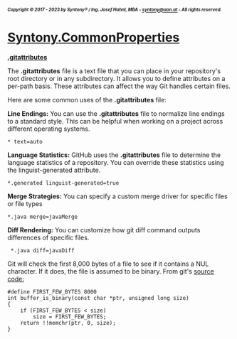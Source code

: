 ##### <sub><sub>Copyright &copy; 2017 - 2023 by Syntony&reg; / Ing. Josef Hahnl, MBA - syntony@aon.at - All rights reserved.</sub></sub>
# [Syntony.CommonProperties](./../README.md)

<a name="gitattributes"/>[**.gitattributes**](https://git-scm.com/docs/gitattributes)

The **.gitattributes** file is a text file that you can place in your repository's root directory or in any subdirectory. 
It allows you to define attributes on a per-path basis. These attributes can affect the way Git handles certain files. 

Here are some common uses of the **.gitattributes** file:

**Line Endings:** You can use the **.gitattributes** file to normalize line endings to a standard style. 
This can be helpful when working on a project across different operating systems.
```
* text=auto
```

**Language Statistics:** GitHub uses the **.gitattributes** file to determine the language statistics of a repository. 
You can override these statistics using the linguist-generated attribute.
```
*.generated linguist-generated=true
```

**Merge Strategies:** You can specify a custom merge driver for specific files or file types
```
*.java merge=javaMerge
```

**Diff Rendering:** You can customize how git diff command outputs differences of specific files.
```
 *.java diff=javaDiff
```

Git will check the first 8,000 bytes of a file to see if it contains a NUL character. If it does, the file is assumed to be binary.
From git's [source code:](https://github.com/git/git/blob/9c9b961d7eb15fb583a2a812088713a68a85f1c0/xdiff-interface.c#L187-L193)
```
#define FIRST_FEW_BYTES 8000
int buffer_is_binary(const char *ptr, unsigned long size)
{
    if (FIRST_FEW_BYTES < size)
        size = FIRST_FEW_BYTES;
    return !!memchr(ptr, 0, size);
}
```
